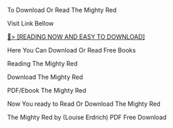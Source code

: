 To Download Or Read The Mighty Red

Visit Link Bellow

<a href="https://uk.ebookarea.xyz/?book=199793431-the-mighty-red">📖&gt; [READING NOW AND EASY TO DOWNLOAD]</a>

Here You Can Download Or Read Free Books

Reading The Mighty Red

Download The Mighty Red

PDF/Ebook The Mighty Red

Now You ready to Read Or Download The Mighty Red

The Mighty Red by (Louise Erdrich) PDF Free Download

